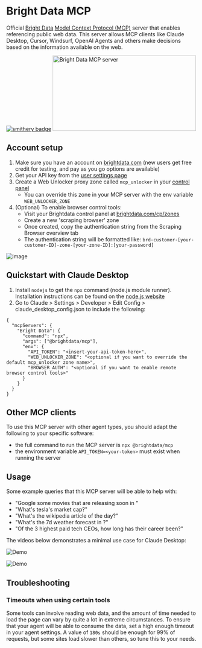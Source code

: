 # Bright Data MCP

Official [Bright Data](https://brightdata.com) [Model Context Protocol (MCP)](https://github.com/modelcontextprotocol) server that enables referencing public web data. This server allows MCP clients like Claude Desktop, Cursor, Windsurf, OpenAI Agents and others make decisions based on the information available on the web.

[![smithery badge](https://smithery.ai/badge/@luminati-io/brightdata-mcp)](https://smithery.ai/server/@luminati-io/brightdata-mcp)   <a href="https://glama.ai/mcp/servers/@luminati-io/brightdata-mcp">
  <img width="380" height="200" src="https://glama.ai/mcp/servers/@luminati-io/brightdata-mcp/badge" alt="Bright Data MCP server" />
</a>    


## Account setup

1. Make sure you have an account on [brightdata.com](https://brightdata.com) (new users get free credit for testing, and pay as you go options are available)
2. Get your API key from the [user settings page](https://brightdata.com/cp/setting/users)
3. Create a Web Unlocker proxy zone called `mcp_unlocker` in your [control panel](https://brightdata.com/cp/zones)
    - You can override this zone in your MCP server with the env variable `WEB_UNLOCKER_ZONE`
4. (Optional) To enable browser control tools:
   - Visit your Brightdata control panel at [brightdata.com/cp/zones](https://brightdata.com/cp/zones)
   - Create a new 'scraping browser' zone
   - Once created, copy the authentication string from the Scraping Browser overview tab
   - The authentication string will be formatted like: `brd-customer-[your-customer-ID]-zone-[your-zone-ID]:[your-password]`

![image](https://github.com/user-attachments/assets/cb494aa8-d84d-4bb4-a509-8afb96872afe)


## Quickstart with Claude Desktop

1. Install `nodejs` to get the `npx` command (node.js module runner). Installation instructions can be found on the [node.js website](https://nodejs.org/en/download)
2. Go to Claude > Settings > Developer > Edit Config > claude_desktop_config.json to include the following:

```
{
  "mcpServers": {
    "Bright Data": {
      "command": "npx",
      "args": ["@brightdata/mcp"],
      "env": {
        "API_TOKEN": "<insert-your-api-token-here>",
        "WEB_UNLOCKER_ZONE": "<optional if you want to override the default mcp_unlocker zone name>",
        "BROWSER_AUTH": "<optional if you want to enable remote browser control tools>"
      }
    }
  }
}
```

## Other MCP clients

To use this MCP server with other agent types, you should adapt the following to your specific software:
- the full command to run the MCP server is `npx @brightdata/mcp`
- the environment variable `API_TOKEN=<your-token>` must exist when running the server

## Usage

Some example queries that this MCP server will be able to help with:
- "Google some movies that are releasing soon in <area>"
- "What's tesla's market cap?"
- "What's the wikipedia article of the day?"
- "What's the 7d weather forecast in <location>?"
- "Of the 3 highest paid tech CEOs, how long has their career been?"

The videos below demonstrates a minimal use case for Claude Desktop:

![Demo](assets/Demo3.gif)

![Demo](assets/Demo.gif)

## Troubleshooting

### Timeouts when using certain tools

Some tools can involve reading web data, and the amount of time needed to load the page can vary by quite a lot in extreme circumstances.
To ensure that your agent will be able to consume the data, set a high enough timeout in your agent settings.
A value of `180s` should be enough for 99% of requests, but some sites load slower than others, so tune this to your needs.
